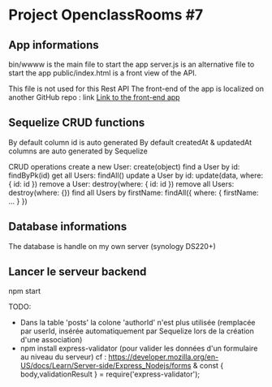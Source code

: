 # Project OpenclassRooms #7

## App informations
bin/wwww is the main file to start the app
server.js is an alternative file to start the app
public/index.html is a front view of the API.

This file is not used for this Rest API
The front-end of the app is localized on another GitHub repo : link
[Link to the front-end app](https://github.com/jeanmarcj/JeanMarcJuif_7_09022021_frontend.git)


## Sequelize CRUD functions
By default column id is auto generated
By default createdAt & updatedAt columns are auto generated by Sequelize

CRUD operations
create a new User: create(object)
find a User by id: findByPk(id)
get all Users: findAll()
update a User by id: update(data, where: { id: id })
remove a User: destroy(where: { id: id })
remove all Users: destroy(where: {})
find all Users by firstName: findAll({ where: { firstName: ... } })

## Database informations
The database is handle on my own server (synology DS220+)

## Lancer le serveur backend
npm start

TODO:

- Dans la table 'posts' la colone 'authorId' n'est plus utilisée (remplacée par userId, insérée automatiquement par Sequelize lors de la création d'une association)
- npm install express-validator (pour valider les données d'un formulaire au niveau du serveur) cf : https://developer.mozilla.org/en-US/docs/Learn/Server-side/Express_Nodejs/forms & const { body,validationResult } = require('express-validator');

